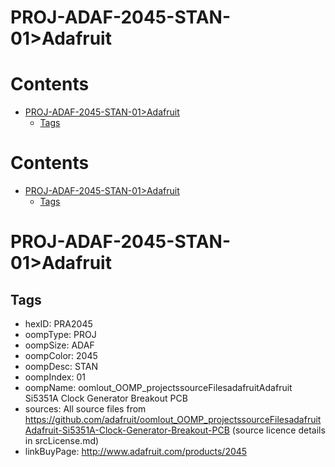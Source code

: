 
PROJ-ADAF-2045-STAN-01>Adafruit
===============================

Contents
========

* [PROJ-ADAF-2045-STAN-01>Adafruit](#proj-adaf-2045-stan-01adafruit)
	* [Tags](#tags)

Contents
========

* [PROJ-ADAF-2045-STAN-01>Adafruit](#proj-adaf-2045-stan-01adafruit)
	* [Tags](#tags)

# PROJ-ADAF-2045-STAN-01>Adafruit

## Tags

- hexID: PRA2045
- oompType: PROJ
- oompSize: ADAF
- oompColor: 2045
- oompDesc: STAN
- oompIndex: 01
- oompName: oomlout_OOMP_projectssourceFilesadafruitAdafruit Si5351A Clock Generator Breakout PCB
- sources: All source files from https://github.com/adafruit/oomlout_OOMP_projectssourceFilesadafruitAdafruit-Si5351A-Clock-Generator-Breakout-PCB (source licence details in srcLicense.md)
- linkBuyPage: http://www.adafruit.com/products/2045
